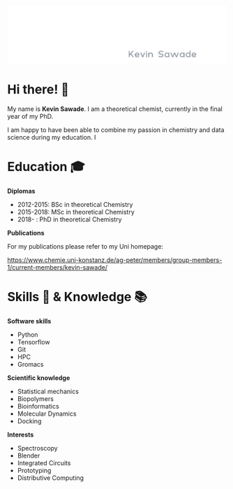 ![kevinsawade logo gif](logo/movie.gif)

# Hi there! 👋

My name is **Kevin Sawade**. I am a theoretical chemist, currently in the final year of my PhD.

I am happy to have been able to combine my passion in chemistry and data science during my education. I 

# Education 🎓

**Diplomas**
* 2012-2015: BSc in theoretical Chemistry
* 2015-2018: MSc in theoretical Chemistry
* 2018- : PhD in theoretical Chemistry

**Publications**

For my publications please refer to my Uni homepage:

https://www.chemie.uni-konstanz.de/ag-peter/members/group-members-1/current-members/kevin-sawade/

# Skills 💪 & Knowledge 📚

**Software skills**
* Python
* Tensorflow
* Git
* HPC
* Gromacs

**Scientific knowledge**
* Statistical mechanics
* Biopolymers
* Bioinformatics
* Molecular Dynamics
* Docking

**Interests**
* Spectroscopy
* Blender
* Integrated Circuits
* Prototyping
* Distributive Computing
